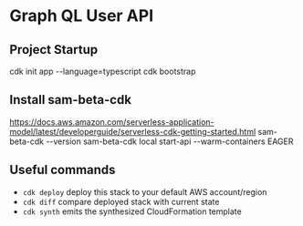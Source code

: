 # Graph QL User API

## Project Startup
cdk init  app --language=typescript
cdk bootstrap

## Install sam-beta-cdk
https://docs.aws.amazon.com/serverless-application-model/latest/developerguide/serverless-cdk-getting-started.html
sam-beta-cdk --version
sam-beta-cdk local start-api --warm-containers EAGER

## Useful commands
 * `cdk deploy`      deploy this stack to your default AWS account/region
 * `cdk diff`        compare deployed stack with current state
 * `cdk synth`       emits the synthesized CloudFormation template
